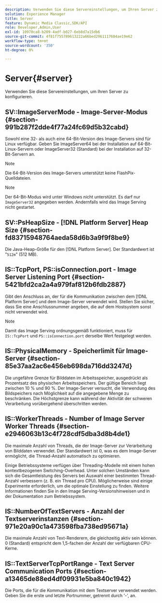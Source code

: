 ```yaml
---
description: Verwenden Sie diese Servereinstellungen, um Ihren Server zu konfigurieren.
solution: Experience Manager
title: Server
feature: Dynamic Media Classic,SDK/API
role: Developer,Admin,User
exl-id: 10970ca8-b209-4adf-b027-6eb8d7a15db6
source-git-commit: 4f81f755789613222a66bed2961117604ae19e62
workflow-type: tm+mt
source-wordcount: '350'
ht-degree: 0%

---
```


# Server{#server}

Verwenden Sie diese Servereinstellungen, um Ihren Server zu konfigurieren.

## SV::ImageServerMode - Image-Server-Modus {#section-991b287f2dde4f77a24fc69d5b32cabd}

Sowohl eine 32- als auch eine 64-Bit-Version des Image-Servers sind für Linux verfügbar. Geben Sie ImageServer64 bei der Installation auf 64-Bit-Linux-Servern oder ImageServer32 (Standard) bei der Installation auf 32-Bit-Servern an.

>[!NOTE]
>
>Die 64-Bit-Version des Image-Servers unterstützt keine FlashPix-Quelldateien.

>[!NOTE]
>
>Der 64-Bit-Modus wird unter Windows nicht unterstützt. Es darf nur `ImageServer32` angegeben werden. Andernfalls wird das Image Serving nicht gestartet.

## SV::PsHeapSize - [!DNL Platform Server] Heap Size {#section-fd83715948764aeda58d6b3a9f9f8be9}

Die Java-Heap-Größe für den [!DNL Platform Server]. Der Standardwert ist &quot;`512m`&quot; (512 MB).

## IS::TcpPort, PS::isConnection.port - Image Server Listening Port {#section-5421bfd2ca2a4a979faf812b6fdb2887}

Gibt den Anschluss an, der für die Kommunikation zwischen dem [!DNL Platform Server] und dem Image-Server verwendet wird. Stellen Sie sicher, dass Sie eine Anschlussnummer angeben, die auf dem Hostsystem sonst nicht verwendet wird.

>[!NOTE]
>
>Damit das Image Serving ordnungsgemäß funktioniert, muss für `IS::TcpPort` und `PS::isConnection.port` derselbe Wert festgelegt werden.

## IS::PhysicalMemory - Speicherlimit für Image-Server {#section-85e37aa2ac6e456eb698da716dd3247d}

Die ungefähre Grenze für Bilddaten im Arbeitsspeicher, ausgedrückt als Prozentsatz des physischen Arbeitsspeichers. Der gültige Bereich liegt zwischen 10 % und 90 %. Der Image-Server versucht, die Verwendung des Bildspeichers nach Möglichkeit auf die angegebene Menge zu beschränken. Die Höchstgrenze kann während der Aktivität der schweren Verarbeitung vorübergehend überschritten werden.

## IS::WorkerThreads - Number of Image Server Worker Threads {#section-e2946063b13c4f728cdf5dba3d8b4de1}

Die maximale Anzahl von Threads, die der Image-Server zur Verarbeitung von Bilddaten verwendet. Der Standardwert ist 0, was es dem Image-Server ermöglicht, die Thread-Anzahl automatisch zu optimieren.

Einige Betriebssysteme verfügen über Threading-Modelle mit einem hohen kontextbezogenen Switching-Overhead. Unter solchen Umständen kann sich die Gesamtleistung des Servers bei Auswahl einer bestimmten Thread-Anzahl verbessern (z. B. ein Thread pro CPU). Möglicherweise sind einige Experimente erforderlich, um die optimale Einstellung zu finden. Weitere Informationen finden Sie in den Image Serving-Versionshinweisen und in der Dokumentation zum Betriebssystem.

## IS::NumberOfTextServers - Anzahl der Textserverinstanzen {#section-971e20a90c1a473598fba738ed95671a}

Die maximale Anzahl von Text-Renderern, die gleichzeitig aktiv sein können. 0 (Standard) entspricht dem 1,5-fachen der Anzahl der verfügbaren CPU-Kerne.

## IS::TextServerTcpPortRange - Text Server Communication Ports {#section-a13465de88ed4df09931e5ba840c1942}

Die Ports, die für die Kommunikation mit dem Textserver verwendet werden. Geben Sie die erste und letzte Portnummer, getrennt durch &#39;-&#39;, an.
